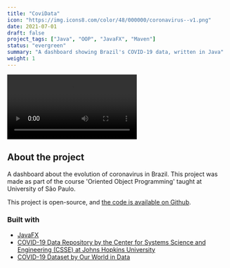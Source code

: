 ```yaml
---
title: "CoviData"
icon: "https://img.icons8.com/color/48/000000/coronavirus--v1.png"
date: 2021-07-01
draft: false
project_tags: ["Java", "OOP", "JavaFX", "Maven"]
status: "evergreen"
summary: "A dashboard showing Brazil's COVID-19 data, written in Java"
weight: 1
---
```


<div>
<video src="https://user-images.githubusercontent.com/35240934/128615158-9dfc24b0-abb2-4f52-9f86-f6b08ae7f731.mp4" autoplay="true" loop="true"></video>
</div>

## About the project

A dashboard about the evolution of coronavirus in Brazil. This project was made as part of the course 'Oriented Object Programming' taught at University of São Paulo.

This project is open-source, and <a href="https://github.com/PedroMartelleto/covidata">the code is available on Github</a>.

### Built with

* [JavaFX](https://openjfx.io/)
* [COVID-19 Data Repository by the Center for Systems Science and Engineering (CSSE) at Johns Hopkins University](https://github.com/CSSEGISandData/COVID-19)
* [COVID-19 Dataset by Our World in Data](https://github.com/owid/covid-19-data/tree/master/)

